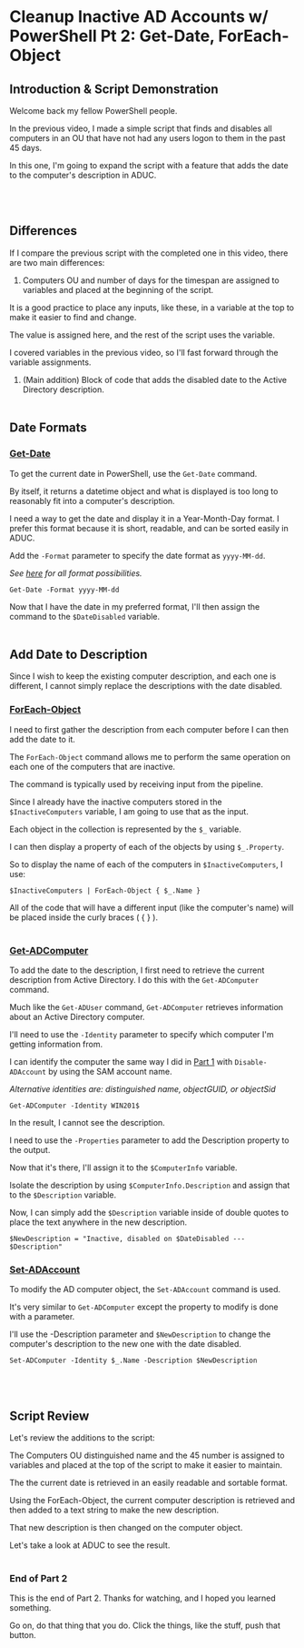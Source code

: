 # Cleanup Inactive AD Accounts w/ PowerShell Pt 2: Get-Date, ForEach-Object

## Introduction & Script Demonstration

Welcome back my fellow PowerShell people.

In the previous video, I made a simple script that finds and disables all computers in an OU that have not had any users logon to them in the past 45 days.

In this one, I'm going to expand the script with a feature that adds the date to the computer's description in ADUC.

<br></br>

## Differences

If I compare the previous script with the completed one in this video, there are two main differences:

1. Computers OU and number of days for the timespan are assigned to variables and placed at the beginning of the script.

It is a good practice to place any inputs, like these, in a variable at the top to make it easier to find and change.

The value is assigned here, and the rest of the script uses the variable.

I covered variables in the previous video, so I'll fast forward through the variable assignments.

1. (Main addition) Block of code that adds the disabled date to the Active Directory description.
<br></br>

## Date Formats

### [Get-Date](https://docs.microsoft.com/en-us/powershell/module/microsoft.powershell.utility/get-date?view=powershell-5.1)

To get the current date in PowerShell, use the `Get-Date` command.

By itself, it returns a datetime object and what is displayed is too long to reasonably fit into a computer's description.

I need a way to get the date and display it in a Year-Month-Day format.
I prefer this format because it is short, readable, and can be sorted easily in ADUC.

Add the `-Format` parameter to specify the date format as `yyyy-MM-dd`.

*See [here](https://docs.microsoft.com/en-us/dotnet/standard/base-types/custom-date-and-time-format-strings?view=netframework-4.8) for all format possibilities.*

    Get-Date -Format yyyy-MM-dd

Now that I have the date in my preferred format, I'll then assign the command to the `$DateDisabled` variable.
<br></br>

## Add Date to Description

Since I wish to keep the existing computer description, and each one is different, I cannot simply replace the descriptions with the date disabled.

### [ForEach-Object](https://docs.microsoft.com/en-us/powershell/module/microsoft.powershell.core/foreach-object?view=powershell-5.1)

I need to first gather the description from each computer before I can then add the date to it.

The `ForEach-Object` command allows me to perform the same operation on each one of the computers that are inactive.

The command is typically used by receiving input from the pipeline.

Since I already have the inactive computers stored in the `$InactiveComputers` variable, I am going to use that as the input.

Each object in the collection is represented by the `$_` variable.

I can then display a property of each of the objects by using `$_.Property`.

So to display the name of each of the computers in `$InactiveComputers`, I use:

    $InactiveComputers | ForEach-Object { $_.Name }

All of the code that will have a different input (like the computer's name) will be placed inside the curly braces ( { } ).
<br></br>

### [Get-ADComputer](https://docs.microsoft.com/en-us/powershell/module/addsadministration/get-adcomputer?view=win10-ps)

To add the date to the description, I first need to retrieve the current description from Active Directory. I do this with the `Get-ADComputer` command.

Much like the `Get-ADUser` command, `Get-ADComputer` retrieves information about an Active Directory computer.

I'll need to use the `-Identity` parameter to specify which computer I'm getting information from.

I can identify the computer the same way I did in [Part 1](./Part1.md) with `Disable-ADAccount` by using the SAM account name.

*Alternative identities are: distinguished name, objectGUID, or objectSid*

    Get-ADComputer -Identity WIN201$

In the result, I cannot see the description. 

I need to use the `-Properties` parameter to add the Description property to the output.

Now that it's there, I'll assign it to the `$ComputerInfo` variable.

Isolate the description by using `$ComputerInfo.Description` and assign that to the `$Description` variable.

Now, I can simply add the `$Description` variable inside of double quotes to place the text anywhere in the new description.

    $NewDescription = "Inactive, disabled on $DateDisabled --- $Description"

### [Set-ADAccount](https://docs.microsoft.com/en-us/powershell/module/addsadministration/set-adcomputer?view=win10-ps)

To modify the AD computer object, the `Set-ADAccount` command is used.

It's very similar to `Get-ADComputer` except the property to modify is done with a parameter.

I'll use the -Description parameter and `$NewDescription` to change the computer's description to the new one with the date disabled.

    Set-ADComputer -Identity $_.Name -Description $NewDescription

<br></br>

## Script Review

Let's review the additions to the script:

The Computers OU distinguished name and the 45 number is assigned to variables and placed at the top of the script to make it easier to maintain.

The the current date is retrieved in an easily readable and sortable format.

Using the ForEach-Object, the current computer description is retrieved and then added to a text string to make the new description.

That new description is then changed on the computer object.

Let's take a look at ADUC to see the result.
<br></br>

### End of Part 2
This is the end of Part 2. Thanks for watching, and I hoped you learned something.

Go on, do that thing that you do. Click the things, like the stuff, push that button.

